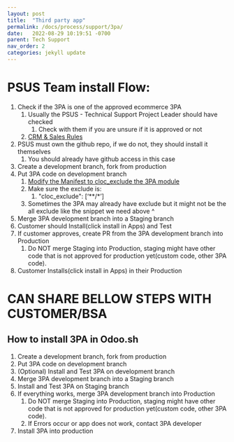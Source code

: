 ```yaml
---
layout: post
title:  "Third party app"
permalink: /docs/process/support/3pa/
date:   2022-08-29 10:19:51 -0700
parent: Tech Support
nav_order: 2
categories: jekyll update
---
```



# PSUS Team install Flow:
1. Check if the 3PA is one of the approved ecommerce 3PA
   1. Usually the PSUS - Technical Support Project Leader should have checked
      1. Check with them if you are unsure if it is approved or not
   2. [CRM & Sales Rules](https://docs.google.com/document/d/1SAGTe5ql0bqsuV_9cSPvbIk-xjz66RcfLY4dWf-Pghc/edit#heading=h.bdgsb4dun3wx)
2. PSUS must own the github repo, if we do not, they should install it themselves
   1. You should already have github access in this case
3. Create a development branch, fork from production
4. Put 3PA code on development branch
   1. [Modify the Manifest to cloc_exclude the 3PA module](https://www.odoo.com/documentation/15.0/developer/cli.html?highlight=cloc_exclude#with-the-database-option)
   2. Make sure the exclude is:
      1. "cloc_exclude": [‘**/*’]
   3. Sometimes the 3PA may already have exclude but it might not be the all exclude like the snippet we need above ^
5. Merge 3PA development branch into a Staging branch
6. Customer should Install(click install in Apps) and Test 
7. If customer approves, create PR from the 3PA development branch into Production
   1. Do NOT merge Staging into Production, staging might have other code that is not approved for production yet(custom code, other 3PA code). 
8. Customer Installs(click install in Apps) in their Production


# CAN SHARE BELLOW STEPS WITH CUSTOMER/BSA

## How to install 3PA in Odoo.sh

1. Create a development branch, fork from production
2. Put 3PA code on development branch
3. (Optional) Install and Test 3PA on development branch
4. Merge 3PA development branch into a Staging branch
5. Install and Test 3PA on Staging branch
6. If everything works, merge 3PA development branch into Production
   1. Do NOT merge Staging into Production, staging might have other code that is not approved for production yet(custom code, other 3PA code). 
   2. If Errors occur or app does not work, contact 3PA developer
7. Install 3PA into production
